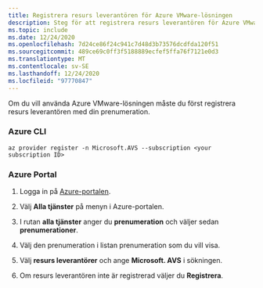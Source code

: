 ```yaml
---
title: Registrera resurs leverantören för Azure VMware-lösningen
description: Steg för att registrera resurs leverantören för Azure VMware-lösningen.
ms.topic: include
ms.date: 12/24/2020
ms.openlocfilehash: 7d24ce86f24c941c7d48d3b73576dcdfda120f51
ms.sourcegitcommit: 489ce69c0ff3f5188889ecfef5ffa76f7121e0d3
ms.translationtype: MT
ms.contentlocale: sv-SE
ms.lasthandoff: 12/24/2020
ms.locfileid: "97770847"
---
```

<!-- Used in avs-deployment.md and tutorial-create-private-cloud.md -->

Om du vill använda Azure VMware-lösningen måste du först registrera resurs leverantören med din prenumeration.  

### <a name="azure-cli"></a>Azure CLI 

```azurecli-interactive
az provider register -n Microsoft.AVS --subscription <your subscription ID>
```


### <a name="azure-portal"></a>Azure Portal
 
1. Logga in på [Azure-portalen](https://portal.azure.com).

1. Välj **Alla tjänster** på menyn i Azure-portalen.

1. I rutan **alla tjänster** anger du **prenumeration** och väljer sedan **prenumerationer**.

1. Välj den prenumeration i listan prenumeration som du vill visa.

1. Välj **resurs leverantörer** och ange **Microsoft. AVS** i sökningen. 
 
1. Om resurs leverantören inte är registrerad väljer du **Registrera**.